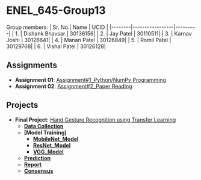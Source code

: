 # ENEL_645-Group13

Group members:
| Sr. No.| Name            | UCID    | 
|--------|-----------------|---------|
| 1.     | Dishank Bhavsar | 30136156|
| 2.     | Jay Patel       | 30110511|
| 3.     | Karnav Joshi    | 30126641|
| 4.     | Manan Patel     | 30126849|
| 5.     | Romil Patel     | 30129768|
| 6.     | Vishal Patel    | 30126128|

## Assignments
- **Assignment 01**: [Assignment#1_Python/NumPy Programming](Assignment/Assignment_1/Assignment_1.ipynb)
- **Assignment 02**: [Assignment#2_Paper Reading](https://github.com/mananpatel126/ENEL-645-Group-13/tree/main/Assignment/Assignment_2)

## Projects
- **Final Project**: [Hand Gesture Recognition using Transfer Learning](https://github.com/mananpatel126/ENEL-645-Group-13/tree/main/Project)
    - **[Data Collection](https://github.com/mananpatel126/ENEL-645-Group-13/tree/main/Project/Data%20Collection)** 
    - **[Model Training]**
        - **[MobileNet_Model](https://github.com/mananpatel126/ENEL-645-Group-13/tree/main/Project/MobileNet_Model)**
        - **[ResNet_Model](https://github.com/mananpatel126/ENEL-645-Group-13/tree/main/Project/ResNet_Model)**
        - **[VGG_Model](https://github.com/mananpatel126/ENEL-645-Group-13/tree/main/Project/VGG16_Model)**
    - **[Prediction](https://github.com/mananpatel126/ENEL-645-Group-13/tree/main/Project/Prediction)**
    - **[Report](https://github.com/mananpatel126/ENEL-645-Group-13/blob/main/Project/Group_13_ENEL_645_Project_Report.pdf)**
    - **[Consensus](https://github.com/mananpatel126/ENEL-645-Group-13/blob/main/Project/Group_13_ENEL_645_Final_Project_consensus.pdf)**
   

